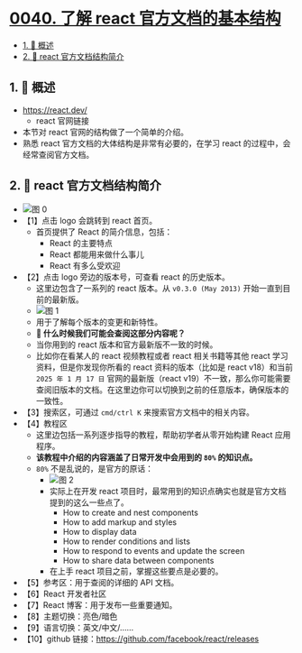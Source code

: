 # [0040. 了解 react 官方文档的基本结构](https://github.com/tnotesjs/TNotes.react/tree/main/notes/0040.%20%E4%BA%86%E8%A7%A3%20react%20%E5%AE%98%E6%96%B9%E6%96%87%E6%A1%A3%E7%9A%84%E5%9F%BA%E6%9C%AC%E7%BB%93%E6%9E%84)

<!-- region:toc -->

- [1. 📝 概述](#1--概述)
- [2. 📒 react 官方文档结构简介](#2--react-官方文档结构简介)

<!-- endregion:toc -->

## 1. 📝 概述

- https://react.dev/
  - react 官网链接
- 本节对 react 官网的结构做了一个简单的介绍。
- 熟悉 react 官方文档的大体结构是非常有必要的，在学习 react 的过程中，会经常查阅官方文档。

## 2. 📒 react 官方文档结构简介

- ![图 0](https://cdn.jsdelivr.net/gh/tnotesjs/imgs@main/2025-06-23-21-24-44.png)
- 【1】点击 logo 会跳转到 react 首页。
  - 首页提供了 React 的简介信息，包括：
    - React 的主要特点
    - React 都能用来做什么事儿
    - React 有多么受欢迎
- 【2】点击 logo 旁边的版本号，可查看 react 的历史版本。
  - 这里边包含了一系列的 react 版本。从 `v0.3.0 (May 2013)` 开始一直到目前的最新版。
  - ![图 1](https://cdn.jsdelivr.net/gh/tnotesjs/imgs@main/2025-06-23-21-25-57.png)
  - 用于了解每个版本的变更和新特性。
  - **🤔 什么时候我们可能会查阅这部分内容呢？**
  - 当你用到的 react 版本和官方最新版不一致的时候。
  - 比如你在看某人的 react 视频教程或者 react 相关书籍等其他 react 学习资料，但是你发现你所看的 react 资料的版本（比如是 react v18）和当前 `2025 年 1 月 17 日` 官网的最新版（react v19）不一致，那么你可能需要查阅旧版本的文档。在这里边你可以切换到之前的任意版本，确保版本的一致性。
- 【3】搜索区，可通过 `cmd/ctrl K` 来搜索官方文档中的相关内容。
- 【4】教程区
  - 这里边包括一系列逐步指导的教程，帮助初学者从零开始构建 React 应用程序。
  - **该教程中介绍的内容涵盖了日常开发中会用到的 `80%` 的知识点。**
  - `80%` 不是乱说的，是官方的原话：
    - ![图 2](https://cdn.jsdelivr.net/gh/tnotesjs/imgs@main/2025-06-23-21-27-00.png)
    - 实际上在开发 react 项目时，最常用到的知识点确实也就是官方文档提到的这么一些点了。
      - How to create and nest components
      - How to add markup and styles
      - How to display data
      - How to render conditions and lists
      - How to respond to events and update the screen
      - How to share data between components
    - 在上手 react 项目之前，掌握这些要点是必要的。
- 【5】参考区：用于查阅的详细的 API 文档。
- 【6】React 开发者社区
- 【7】React 博客：用于发布一些重要通知。
- 【8】主题切换：亮色/暗色
- 【9】语言切换：英文/中文/……
- 【10】github 链接：https://github.com/facebook/react/releases
